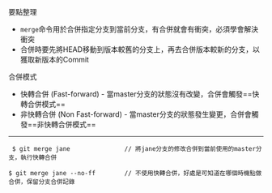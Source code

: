 要點整理
- `merge`命令用於合併指定分支到當前分支，有合併就會有衝突，必須學會解決衝突
- 合併時要先將HEAD移動到版本較舊的分支上，再去合併版本較新的分支，以獲取新版本的Commit

合併模式
- 快轉合併 (Fast-forward) - 當master分支的狀態沒有改變，合併會觸發==快轉合併模式==
- 非快轉合併 (Non Fast-forward) - 當master分支的狀態發生變更，合併會觸發==非快轉合併模式==

---

```
 $ git merge jane				// 將jane分支的修改合併到當前使用的master分支，執行快轉合併
```

```
$ git merge jane --no-ff		// 不使用快轉合併，好處是可知道在哪個時機點做合併，保留分支合併記錄
```